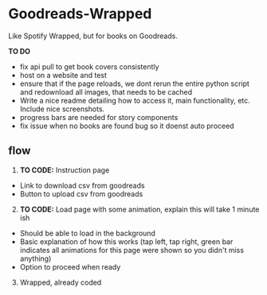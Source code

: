 # Goodreads-Wrapped

Like Spotify Wrapped, but for books on Goodreads.

**TO DO**

- fix api pull to get book covers consistently
- host on a website and test
- ensure that if the page reloads, we dont rerun the entire python script and redownload all images, that needs to be cached
- Write a nice readme detailing how to access it, main functionality, etc. Include nice screenshots.
- progress bars are needed for story components
- fix issue when no books are found bug so it doenst auto proceed

## flow

1. **TO CODE:** Instruction page

- Link to download csv from goodreads
- Button to upload csv from goodreads

2. **TO CODE:** Load page with some animation, explain this will take 1 minute ish

- Should be able to load in the background
- Basic explanation of how this works (tap left, tap right, green bar indicates all animations for this page were shown so you didn't miss anything)
- Option to proceed when ready

3. Wrapped, already coded
